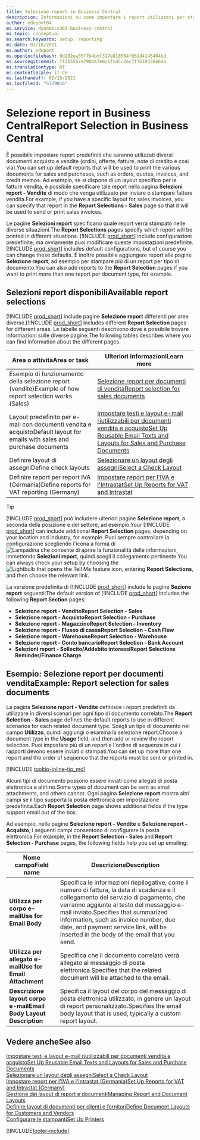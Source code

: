 ```yaml
---
title: Selezione report in Business Central
description: Informazioni su come impostare i report utilizzati per stampare vari tipi di documenti in Business Central.
author: edupont04
ms.service: dynamics365-business-central
ms.topic: conceptual
ms.search.keywords: setup, reporting
ms.date: 01/18/2021
ms.author: edupont
ms.openlocfilehash: 9d282ea35f7b4bdf317e818504f061d4145404bd
ms.sourcegitcommit: ff2b55b7e790447e0c1fcd5c2ec7f7610338ebaa
ms.translationtype: HT
ms.contentlocale: it-CH
ms.lasthandoff: 02/15/2021
ms.locfileid: "5379016"
---
```

# <a name="report-selection-in-business-central"></a><span data-ttu-id="ee64e-103">Selezione report in Business Central</span><span class="sxs-lookup"><span data-stu-id="ee64e-103">Report Selection in Business Central</span></span>

<span data-ttu-id="ee64e-104">È possibile impostare report predefiniti che saranno utilizzati diversi documenti acquisto e vendite (ordini, offerte, fatture, note di credito e così via).</span><span class="sxs-lookup"><span data-stu-id="ee64e-104">You can set up default reports that will be used to print the various documents for sales and purchases, such as orders, quotes, invoices, and credit memos.</span></span> <span data-ttu-id="ee64e-105">Ad esempio, se si dispone di un layout specifico per le fatture vendita, è possibile specificare tale report nella pagina **Selezioni report - Vendite** di modo che venga utilizzato per inviare o stampare fatture vendita.</span><span class="sxs-lookup"><span data-stu-id="ee64e-105">For example, if you have a specific layout for sales invoices, you can specify that report in the **Report Selections - Sales** page so that it will be used to send or print sales invoices.</span></span>  

<span data-ttu-id="ee64e-106">Le pagine **Selezioni report** specificano quale report verrà stampato nelle diverse situazioni.</span><span class="sxs-lookup"><span data-stu-id="ee64e-106">The **Report Selections** pages specify which report will be printed in different situations.</span></span> <span data-ttu-id="ee64e-107">[!INCLUDE [prod_short](includes/prod_short.md)] include configurazioni predefinite, ma ovviamente puoi modificare queste impostazioni predefinite.</span><span class="sxs-lookup"><span data-stu-id="ee64e-107">[!INCLUDE [prod_short](includes/prod_short.md)] includes default configurations, but of course you can change these defaults.</span></span> <span data-ttu-id="ee64e-108">È inoltre possibile aggiungere report alle pagine **Selezione report**, ad esempio per stampare più di un report per tipo di documento.</span><span class="sxs-lookup"><span data-stu-id="ee64e-108">You can also add reports to the **Report Selection** pages if you want to print more than one report per document type, for example.</span></span>  

## <a name="available-report-selections"></a><span data-ttu-id="ee64e-109">Selezioni report disponibili</span><span class="sxs-lookup"><span data-stu-id="ee64e-109">Available report selections</span></span>

<span data-ttu-id="ee64e-110">[!INCLUDE [prod_short](includes/prod_short.md)] include pagine **Selezione report** differenti per aree diverse.</span><span class="sxs-lookup"><span data-stu-id="ee64e-110">[!INCLUDE [prod_short](includes/prod_short.md)] includes different **Report Selection** pages for different areas.</span></span> <span data-ttu-id="ee64e-111">Le tabelle seguenti descrivono dove è possibile trovare informazioni sulle diverse pagine.</span><span class="sxs-lookup"><span data-stu-id="ee64e-111">The following tables describes where you can find information about the different pages.</span></span>  

|<span data-ttu-id="ee64e-112">Area o attività</span><span class="sxs-lookup"><span data-stu-id="ee64e-112">Area or task</span></span>  |<span data-ttu-id="ee64e-113">Ulteriori informazioni</span><span class="sxs-lookup"><span data-stu-id="ee64e-113">Learn more</span></span>|
|--------------|----------|
|<span data-ttu-id="ee64e-114">Esempio di funzionamento della selezione report (vendite)</span><span class="sxs-lookup"><span data-stu-id="ee64e-114">Example of how report selection works (Sales)</span></span>|[<span data-ttu-id="ee64e-115">Selezione report per documenti di vendita</span><span class="sxs-lookup"><span data-stu-id="ee64e-115">Report selection for sales documents</span></span>](#example-report-selection-for-sales-documents)|
|<span data-ttu-id="ee64e-116">Layout predefinito per e-mail con documenti vendita e acquisto</span><span class="sxs-lookup"><span data-stu-id="ee64e-116">Default layout for emails with sales and purchase documents</span></span>  |[<span data-ttu-id="ee64e-117">Impostare testi e layout e-mail riutilizzabili per documenti vendita e acquisto</span><span class="sxs-lookup"><span data-stu-id="ee64e-117">Set Up Reusable Email Texts and Layouts for Sales and Purchase Documents</span></span>](admin-how-setup-email.md#set-up-reusable-email-texts-and-layouts-for-sales-and-purchase-documents) |
|<span data-ttu-id="ee64e-118">Definire layout di assegni</span><span class="sxs-lookup"><span data-stu-id="ee64e-118">Define check layouts</span></span>     |[<span data-ttu-id="ee64e-119">Selezionare un layout degli assegni</span><span class="sxs-lookup"><span data-stu-id="ee64e-119">Select a Check Layout</span></span>](finance-how-define-check-layouts.md) |
|<span data-ttu-id="ee64e-120">Definire report per report IVA (Germania)</span><span class="sxs-lookup"><span data-stu-id="ee64e-120">Define reports for VAT reporting (Germany)</span></span>|[<span data-ttu-id="ee64e-121">Impostare report per l'IVA e l'Intrastat</span><span class="sxs-lookup"><span data-stu-id="ee64e-121">Set Up Reports for VAT and Intrastat</span></span>](LocalFunctionality/Germany/how-to-set-up-reports-for-vat-and-intrastat.md) |

> [!TIP]
> <span data-ttu-id="ee64e-122">[!INCLUDE [prod_short](includes/prod_short.md)] può includere ulteriori pagine **Selezione report**, a seconda della posizione e del settore, ad esempio.</span><span class="sxs-lookup"><span data-stu-id="ee64e-122">Your [!INCLUDE [prod_short](includes/prod_short.md)] can include additional **Report Selection** pages, depending on your location and industry, for example.</span></span> <span data-ttu-id="ee64e-123">Puoi sempre controllare la configurazione scegliendo l'icona a forma di ![Lampadina che consente di aprire la funzionalità delle informazioni](media/ui-search/search_small.png "Informazioni sull'operazione che si desidera eseguire"), immettendo **Selezioni report**, quindi scegli il collegamento pertinente.</span><span class="sxs-lookup"><span data-stu-id="ee64e-123">You can always check your setup by choosing the ![Lightbulb that opens the Tell Me feature](media/ui-search/search_small.png "Tell me what you want to do") icon, entering **Report Selections**, and then choose the relevant link.</span></span>

<span data-ttu-id="ee64e-124">La versione predefinita di [!INCLUDE [prod_short](includes/prod_short.md)] include le pagine **Sezione report** seguenti:</span><span class="sxs-lookup"><span data-stu-id="ee64e-124">The default version of [!INCLUDE [prod_short](includes/prod_short.md)] includes the following **Report Section** pages:</span></span>

* <span data-ttu-id="ee64e-125">**Selezione report - Vendite**</span><span class="sxs-lookup"><span data-stu-id="ee64e-125">**Report Selection - Sales**</span></span>  
* <span data-ttu-id="ee64e-126">**Selezione report - Acquisto**</span><span class="sxs-lookup"><span data-stu-id="ee64e-126">**Report Selection - Purchase**</span></span>  
* <span data-ttu-id="ee64e-127">**Selezione report - Magazzino**</span><span class="sxs-lookup"><span data-stu-id="ee64e-127">**Report Selection - Inventory**</span></span>  
* <span data-ttu-id="ee64e-128">**Selezione report - Flusso di cassa**</span><span class="sxs-lookup"><span data-stu-id="ee64e-128">**Report Selection - Cash Flow**</span></span>  
* <span data-ttu-id="ee64e-129">**Selezione report - Warehouse**</span><span class="sxs-lookup"><span data-stu-id="ee64e-129">**Report Selection - Warehouse**</span></span>  
* <span data-ttu-id="ee64e-130">**Selezione report - Conto bancario**</span><span class="sxs-lookup"><span data-stu-id="ee64e-130">**Report Selection - Bank Account**</span></span>  
* <span data-ttu-id="ee64e-131">**Selezioni report - Sollecito/Addebito interessi**</span><span class="sxs-lookup"><span data-stu-id="ee64e-131">**Report Selections Reminder/Finance Charge**</span></span>  

## <a name="example-report-selection-for-sales-documents"></a><span data-ttu-id="ee64e-132">Esempio: Selezione report per documenti vendita</span><span class="sxs-lookup"><span data-stu-id="ee64e-132">Example: Report selection for sales documents</span></span>

<span data-ttu-id="ee64e-133">La pagina **Selezione report - Vendite** definisce i report predefiniti da utilizzare in diversi scenari per ogni tipo di documento correlato.</span><span class="sxs-lookup"><span data-stu-id="ee64e-133">The **Report Selection - Sales** page defines the default reports to use in different scenarios for each related document type.</span></span> <span data-ttu-id="ee64e-134">Scegli un tipo di documento nel campo **Utilizzo**, quindi aggiungi o esamina la selezione report.</span><span class="sxs-lookup"><span data-stu-id="ee64e-134">Choose a document type in the **Usage** field, and then add or review the report selection.</span></span> <span data-ttu-id="ee64e-135">Puoi impostare più di un report e l'ordine di sequenza in cui i rapporti devono essere inviati o stampati.</span><span class="sxs-lookup"><span data-stu-id="ee64e-135">You can set up more than one report and the order of sequence that the reports must be sent or printed in.</span></span>  

[!INCLUDE [tooltip-inline-tip_md](includes/tooltip-inline-tip_md.md)]

<span data-ttu-id="ee64e-136">Alcuni tipi di documento possono essere inviati come allegati di posta elettronica e altri no.</span><span class="sxs-lookup"><span data-stu-id="ee64e-136">Some types of document can be sent as email attachments, and others cannot.</span></span> <span data-ttu-id="ee64e-137">Ogni pagina **Selezione report** mostra altri campi se il tipo supporta la posta elettronica per impostazione predefinita.</span><span class="sxs-lookup"><span data-stu-id="ee64e-137">Each **Report Selection** page shows additional fields if the type support email out of the box.</span></span>  

<span data-ttu-id="ee64e-138">Ad esempio, nelle pagine **Selezione report - Vendite** e **Selezione report - Acquisto**, i seguenti campi consentono di configurare la posta elettronica:</span><span class="sxs-lookup"><span data-stu-id="ee64e-138">For example, in the **Report Selection - Sales** and **Report Selection - Purchase** pages, the following fields help you set up emailing:</span></span>

|<span data-ttu-id="ee64e-139">Nome campo</span><span class="sxs-lookup"><span data-stu-id="ee64e-139">Field name</span></span> |<span data-ttu-id="ee64e-140">Descrizione</span><span class="sxs-lookup"><span data-stu-id="ee64e-140">Description</span></span>  |
|-----------|-------------|
|<span data-ttu-id="ee64e-141">**Utilizza per corpo e-mail**</span><span class="sxs-lookup"><span data-stu-id="ee64e-141">**Use for Email Body**</span></span>| <span data-ttu-id="ee64e-142">Specifica le informazioni riepilogative, come il numero di fattura, la data di scadenza e il collegamento del servizio di pagamento, che verranno aggiunte al testo del messaggio e-mail inviato.</span><span class="sxs-lookup"><span data-stu-id="ee64e-142">Specifies that summarized information, such as invoice number, due date, and payment service link, will be inserted in the body of the email that you send.</span></span>        |
|<span data-ttu-id="ee64e-143">**Utilizza per allegato e-mail**</span><span class="sxs-lookup"><span data-stu-id="ee64e-143">**Use for Email Attachment**</span></span>| <span data-ttu-id="ee64e-144">Specifica che il documento correlato verrà allegato al messaggio di posta elettronica.</span><span class="sxs-lookup"><span data-stu-id="ee64e-144">Specifies that the related document will be attached to the email.</span></span>|
|<span data-ttu-id="ee64e-145">**Descrizione layout corpo e-mail**</span><span class="sxs-lookup"><span data-stu-id="ee64e-145">**Email Body Layout Description**</span></span>|<span data-ttu-id="ee64e-146">Specifica il layout del corpo del messaggio di posta elettronica utilizzato, in genere un layout di report personalizzato.</span><span class="sxs-lookup"><span data-stu-id="ee64e-146">Specifies the email body layout that is used, typically a custom report layout.</span></span> |

## <a name="see-also"></a><span data-ttu-id="ee64e-147">Vedere anche</span><span class="sxs-lookup"><span data-stu-id="ee64e-147">See also</span></span>

[<span data-ttu-id="ee64e-148">Impostare testi e layout e-mail riutilizzabili per documenti vendita e acquisto</span><span class="sxs-lookup"><span data-stu-id="ee64e-148">Set Up Reusable Email Texts and Layouts for Sales and Purchase Documents</span></span>](admin-how-setup-email.md#set-up-reusable-email-texts-and-layouts-for-sales-and-purchase-documents)  
[<span data-ttu-id="ee64e-149">Selezionare un layout degli assegni</span><span class="sxs-lookup"><span data-stu-id="ee64e-149">Select a Check Layout</span></span>](finance-how-define-check-layouts.md)  
[<span data-ttu-id="ee64e-150">Impostare report per l'IVA e l'Intrastat (Germania)</span><span class="sxs-lookup"><span data-stu-id="ee64e-150">Set Up Reports for VAT and Intrastat (Germany)</span></span>](LocalFunctionality/Germany/how-to-set-up-reports-for-vat-and-intrastat.md)  
[<span data-ttu-id="ee64e-151">Gestione dei layout di report e documenti</span><span class="sxs-lookup"><span data-stu-id="ee64e-151">Managing Report and Document Layouts</span></span>](ui-manage-report-layouts.md)  
[<span data-ttu-id="ee64e-152">Definire layout di documenti per clienti e fornitori</span><span class="sxs-lookup"><span data-stu-id="ee64e-152">Define Document Layouts for Customers and Vendors</span></span>](ui-define-customer-vendor-document-layouts.md)  
[<span data-ttu-id="ee64e-153">Configurare le stampanti</span><span class="sxs-lookup"><span data-stu-id="ee64e-153">Set Up Printers</span></span>](ui-specify-printer-selection-reports.md)  


[!INCLUDE[footer-include](includes/footer-banner.md)]